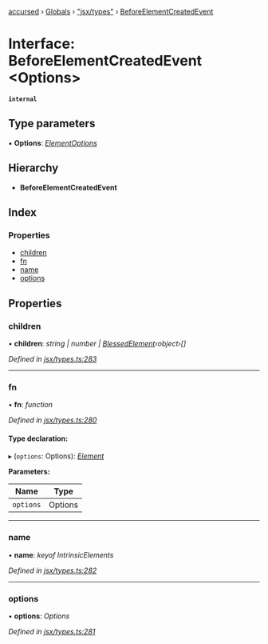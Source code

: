 [accursed](../README.md) › [Globals](../globals.md) › ["jsx/types"](../modules/_jsx_types_.md) › [BeforeElementCreatedEvent](_jsx_types_.beforeelementcreatedevent.md)

# Interface: BeforeElementCreatedEvent <**Options**>

**`internal`** 

## Type parameters

▪ **Options**: *[ElementOptions](_declarations_blessed_d_.widgets.elementoptions.md)*

## Hierarchy

* **BeforeElementCreatedEvent**

## Index

### Properties

* [children](_jsx_types_.beforeelementcreatedevent.md#children)
* [fn](_jsx_types_.beforeelementcreatedevent.md#fn)
* [name](_jsx_types_.beforeelementcreatedevent.md#name)
* [options](_jsx_types_.beforeelementcreatedevent.md#options)

## Properties

###  children

• **children**: *string | number | [BlessedElement](../classes/_declarations_blessed_d_.widgets.blessedelement.md)‹object›[]*

*Defined in [jsx/types.ts:283](https://github.com/cancerberoSgx/accursed/blob/468bf3c/src/jsx/types.ts#L283)*

___

###  fn

• **fn**: *function*

*Defined in [jsx/types.ts:280](https://github.com/cancerberoSgx/accursed/blob/468bf3c/src/jsx/types.ts#L280)*

#### Type declaration:

▸ (`options`: Options): *[Element](_jsx_types_.__global.jsx.element.md)*

**Parameters:**

Name | Type |
------ | ------ |
`options` | Options |

___

###  name

• **name**: *keyof IntrinsicElements*

*Defined in [jsx/types.ts:282](https://github.com/cancerberoSgx/accursed/blob/468bf3c/src/jsx/types.ts#L282)*

___

###  options

• **options**: *Options*

*Defined in [jsx/types.ts:281](https://github.com/cancerberoSgx/accursed/blob/468bf3c/src/jsx/types.ts#L281)*
